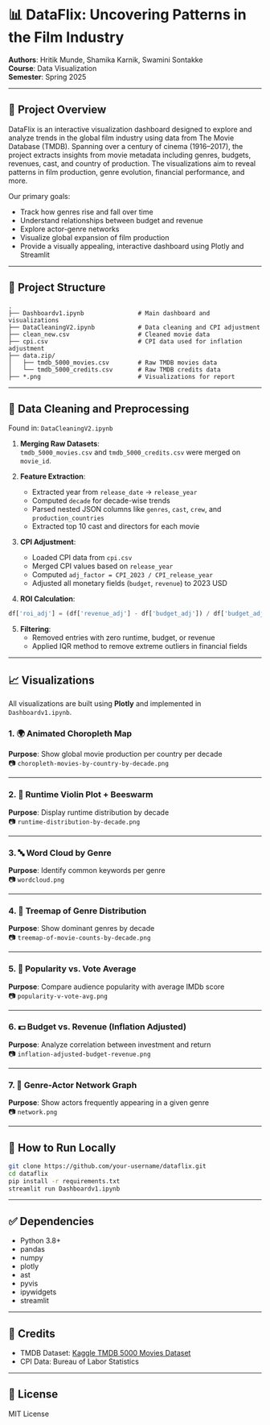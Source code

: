 
# 📊 DataFlix: Uncovering Patterns in the Film Industry

**Authors**: Hritik Munde, Shamika Karnik, Swamini Sontakke  
**Course**: Data Visualization  
**Semester**: Spring 2025

---

## 📝 Project Overview

DataFlix is an interactive visualization dashboard designed to explore and analyze trends in the global film industry using data from The Movie Database (TMDB). Spanning over a century of cinema (1916–2017), the project extracts insights from movie metadata including genres, budgets, revenues, cast, and country of production. The visualizations aim to reveal patterns in film production, genre evolution, financial performance, and more.

Our primary goals:
- Track how genres rise and fall over time
- Understand relationships between budget and revenue
- Explore actor-genre networks
- Visualize global expansion of film production
- Provide a visually appealing, interactive dashboard using Plotly and Streamlit

---

## 🧱 Project Structure

```
.
├── Dashboardv1.ipynb               # Main dashboard and visualizations
├── DataCleaningV2.ipynb            # Data cleaning and CPI adjustment
├── clean_new.csv                   # Cleaned movie data
├── cpi.csv                         # CPI data used for inflation adjustment
├── data.zip/
│   ├── tmdb_5000_movies.csv        # Raw TMDB movies data
│   └── tmdb_5000_credits.csv       # Raw TMDB credits data
├── *.png                           # Visualizations for report
```

---

## 🧹 Data Cleaning and Preprocessing

Found in: `DataCleaningV2.ipynb`

1. **Merging Raw Datasets**:  
   `tmdb_5000_movies.csv` and `tmdb_5000_credits.csv` were merged on `movie_id`.

2. **Feature Extraction**:  
   - Extracted year from `release_date` → `release_year`
   - Computed `decade` for decade-wise trends
   - Parsed nested JSON columns like `genres`, `cast`, `crew`, and `production_countries`
   - Extracted top 10 cast and directors for each movie

3. **CPI Adjustment**:
   - Loaded CPI data from `cpi.csv`
   - Merged CPI values based on `release_year`
   - Computed `adj_factor = CPI_2023 / CPI_release_year`
   - Adjusted all monetary fields (`budget`, `revenue`) to 2023 USD

4. **ROI Calculation**:
```python
df['roi_adj'] = (df['revenue_adj'] - df['budget_adj']) / df['budget_adj']
```

5. **Filtering**:
   - Removed entries with zero runtime, budget, or revenue
   - Applied IQR method to remove extreme outliers in financial fields

---

## 📈 Visualizations

All visualizations are built using **Plotly** and implemented in `Dashboardv1.ipynb`.

### 1. 🌍 Animated Choropleth Map
**Purpose**: Show global movie production per country per decade  
📷 `choropleth-movies-by-country-by-decade.png`

---

### 2. 🧬 Runtime Violin Plot + Beeswarm
**Purpose**: Display runtime distribution by decade  
📷 `runtime-distribution-by-decade.png`

---

### 3. 🔤 Word Cloud by Genre
**Purpose**: Identify common keywords per genre  
📷 `wordcloud.png`

---

### 4. 🌳 Treemap of Genre Distribution
**Purpose**: Show dominant genres by decade  
📷 `treemap-of-movie-counts-by-decade.png`

---

### 5. 🌟 Popularity vs. Vote Average
**Purpose**: Compare audience popularity with average IMDb score  
📷 `popularity-v-vote-avg.png`

---

### 6. 💵 Budget vs. Revenue (Inflation Adjusted)
**Purpose**: Analyze correlation between investment and return  
📷 `inflation-adjusted-budget-revenue.png`

---

### 7. 👥 Genre-Actor Network Graph
**Purpose**: Show actors frequently appearing in a given genre  
📷 `network.png`

---

## 🚀 How to Run Locally

```bash
git clone https://github.com/your-username/dataflix.git
cd dataflix
pip install -r requirements.txt
streamlit run Dashboardv1.ipynb
```

---

## ✅ Dependencies

- Python 3.8+
- pandas
- numpy
- plotly
- ast
- pyvis
- ipywidgets
- streamlit

---

## 📌 Credits

- TMDB Dataset: [Kaggle TMDB 5000 Movies Dataset](https://www.kaggle.com/datasets/tmdb/tmdb-movie-metadata)
- CPI Data: Bureau of Labor Statistics

---

## 📎 License

MIT License
